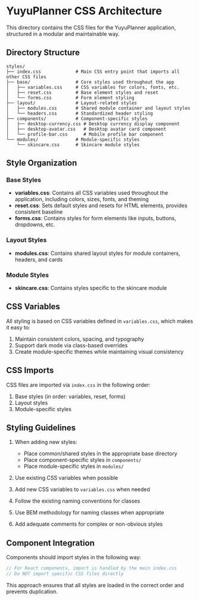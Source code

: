 # YuyuPlanner CSS Architecture

This directory contains the CSS files for the YuyuPlanner application, structured in a modular and maintainable way.

## Directory Structure

```
styles/
├── index.css             # Main CSS entry point that imports all other CSS files
├── base/                 # Core styles used throughout the app
│   ├── variables.css     # CSS variables for colors, fonts, etc.
│   ├── reset.css         # Base element styles and reset
│   └── forms.css         # Form element styling
├── layout/               # Layout-related styles
│   ├── modules.css       # Shared module container and layout styles
│   └── headers.css       # Standardized header styling
├── components/           # Component-specific styles
│   ├── desktop-currency.css # Desktop currency display component
│   ├── desktop-avatar.css   # Desktop avatar card component
│   └── profile-bar.css      # Mobile profile bar component
└── modules/              # Module-specific styles
    └── skincare.css      # Skincare module styles
```

## Style Organization

### Base Styles

- **variables.css**: Contains all CSS variables used throughout the application, including colors, sizes, fonts, and theming
- **reset.css**: Sets default styles and resets for HTML elements, provides consistent baseline
- **forms.css**: Contains styles for form elements like inputs, buttons, dropdowns, etc.

### Layout Styles

- **modules.css**: Contains shared layout styles for module containers, headers, and cards

### Module Styles

- **skincare.css**: Contains styles specific to the skincare module

## CSS Variables

All styling is based on CSS variables defined in `variables.css`, which makes it easy to:

1. Maintain consistent colors, spacing, and typography
2. Support dark mode via class-based overrides
3. Create module-specific themes while maintaining visual consistency

## CSS Imports

CSS files are imported via `index.css` in the following order:

1. Base styles (in order: variables, reset, forms)
2. Layout styles
3. Module-specific styles

## Styling Guidelines

1. When adding new styles:
   - Place common/shared styles in the appropriate base directory
   - Place component-specific styles in `components/`
   - Place module-specific styles in `modules/`

2. Use existing CSS variables when possible
3. Add new CSS variables to `variables.css` when needed
4. Follow the existing naming conventions for classes
5. Use BEM methodology for naming classes when appropriate
6. Add adequate comments for complex or non-obvious styles

## Component Integration

Components should import styles in the following way:

```jsx
// For React components, import is handled by the main index.css
// Do NOT import specific CSS files directly
```

This approach ensures that all styles are loaded in the correct order and prevents duplication. 